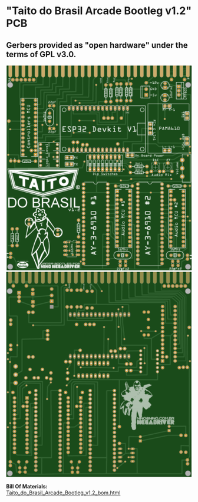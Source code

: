 # "Taito do Brasil Arcade Bootleg v1.2" PCB  
## Gerbers provided as "open hardware" under the terms of GPL v3.0.  
  
![PCB Top](https://github.com/ninomegadriver/TDBABootleg/blob/main/PCB-top.png?raw=true)  
![PCB Bottom](https://github.com/ninomegadriver/TDBABootleg/blob/main/PCB-bottom.png?raw=true)  
  
**Bill Of Materials:**  
[Taito_do_Brasil_Arcade_Bootleg_v1.2_bom.html](https://github.com/ninomegadriver/TDBABootleg/blob/main/PCB_Gerbers/Taito_do_Brasil_Arcade_Bootleg_v1.2_bom.html)  
  
